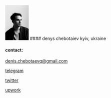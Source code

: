 <img src="img.jpeg" width="75" height="112">
#### denys chebotaiev
kyiv, ukraine

#### contact:

[denis.chebotaevq@gmail.com](mailto:denis.chebotaevq@gmail.com)

[telegram](https://t.me/MrVeato)

[twitter](https://twitter.com/MrVeato)

[upwork](https://www.upwork.com/freelancers/mrveato)
